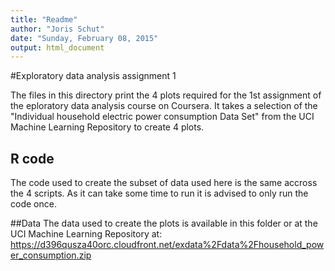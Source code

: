 ```yaml
---
title: "Readme"
author: "Joris Schut"
date: "Sunday, February 08, 2015"
output: html_document
---
```


#Exploratory data analysis assignment 1

The files in this directory  print the 4 plots required for the 1st assignment of
the eploratory data analysis course on Coursera. It takes a selection of the
"Individual household electric power consumption Data Set" from the UCI Machine Learning
Repository to create 4 plots.

## R code
The code used to create the subset of data used here is the same accross the 4 scripts. As it can take some time to run it is advised to only run the code once.

##Data
The data used to create the plots is available in this folder or at the UCI Machine Learning Repository at: https://d396qusza40orc.cloudfront.net/exdata%2Fdata%2Fhousehold_power_consumption.zip